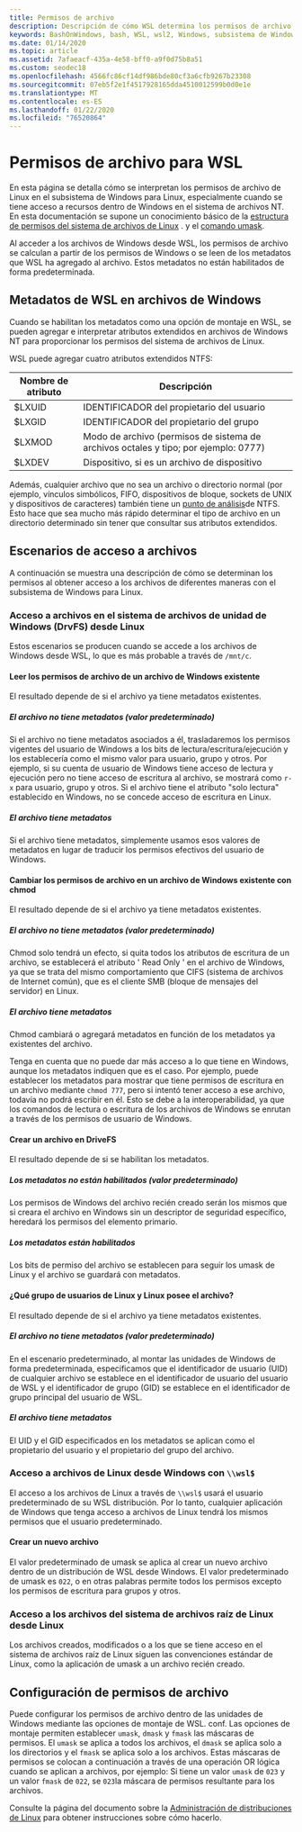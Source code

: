 ```yaml
---
title: Permisos de archivo
description: Descripción de cómo WSL determina los permisos de archivo en Windows
keywords: BashOnWindows, bash, WSL, wsl2, Windows, subsistema de Windows para Linux, windowssubsystem, Ubuntu, Debian, SuSE, Windows 10, archivo, permisos
ms.date: 01/14/2020
ms.topic: article
ms.assetid: 7afaeacf-435a-4e58-bff0-a9f0d75b8a51
ms.custom: seodec18
ms.openlocfilehash: 4566fc86cf14df986bde80cf3a6cfb9267b23308
ms.sourcegitcommit: 07eb5f2e1f4517928165dda4510012599b0d0e1e
ms.translationtype: MT
ms.contentlocale: es-ES
ms.lasthandoff: 01/22/2020
ms.locfileid: "76520864"
---
```

# <a name="file-permissions-for-wsl"></a>Permisos de archivo para WSL

En esta página se detalla cómo se interpretan los permisos de archivo de Linux en el subsistema de Windows para Linux, especialmente cuando se tiene acceso a recursos dentro de Windows en el sistema de archivos NT. En esta documentación se supone un conocimiento básico de la [estructura de permisos del sistema de archivos de Linux](https://wiki.archlinux.org/index.php/File_permissions_and_attributes) . <!--TODO: Double check that it's okay to add these links--> y el [comando umask](https://en.wikipedia.org/wiki/Umask).

Al acceder a los archivos de Windows desde WSL, los permisos de archivo se calculan a partir de los permisos de Windows o se leen de los metadatos que WSL ha agregado al archivo. Estos metadatos no están habilitados de forma predeterminada. 

## <a name="wsl-metadata-on-windows-files"></a>Metadatos de WSL en archivos de Windows

Cuando se habilitan los metadatos como una opción de montaje en WSL, se pueden agregar e interpretar atributos extendidos en archivos de Windows NT para proporcionar los permisos del sistema de archivos de Linux. 

WSL puede agregar cuatro atributos extendidos NTFS:

| Nombre de atributo | Descripción |
| --- | --- |
| $LXUID | IDENTIFICADOR del propietario del usuario |
| $LXGID | IDENTIFICADOR del propietario del grupo |
| $LXMOD | Modo de archivo (permisos de sistema de archivos octales y tipo; por ejemplo: 0777) |
| $LXDEV | Dispositivo, si es un archivo de dispositivo |

Además, cualquier archivo que no sea un archivo o directorio normal (por ejemplo, vínculos simbólicos, FIFO, dispositivos de bloque, sockets de UNIX y dispositivos de caracteres) también tiene un [punto de análisis](https://docs.microsoft.com/en-us/windows/win32/fileio/reparse-points)de NTFS. Esto hace que sea mucho más rápido determinar el tipo de archivo en un directorio determinado sin tener que consultar sus atributos extendidos. 
<!-- TODO: For the blog include ONeDrive detail -->

## <a name="file-access-scenarios"></a>Escenarios de acceso a archivos

A continuación se muestra una descripción de cómo se determinan los permisos al obtener acceso a los archivos de diferentes maneras con el subsistema de Windows para Linux.

### <a name="accessing-files-in-the-windows-drive-file-system-drvfs-from-linux"></a>Acceso a archivos en el sistema de archivos de unidad de Windows (DrvFS) desde Linux

Estos escenarios se producen cuando se accede a los archivos de Windows desde WSL, lo que es más probable a través de `/mnt/c`. 

#### <a name="reading-file-permissions-from-an-existing-windows-file"></a>Leer los permisos de archivo de un archivo de Windows existente

El resultado depende de si el archivo ya tiene metadatos existentes.

##### <a name="the-file-does-not-have-metadata-default"></a>**El archivo no tiene metadatos (valor predeterminado)**

Si el archivo no tiene metadatos asociados a él, trasladaremos los permisos vigentes del usuario de Windows a los bits de lectura/escritura/ejecución y los establecería como el mismo valor para usuario, grupo y otros. Por ejemplo, si su cuenta de usuario de Windows tiene acceso de lectura y ejecución pero no tiene acceso de escritura al archivo, se mostrará como `r-x` para usuario, grupo y otros. Si el archivo tiene el atributo "solo lectura" establecido en Windows, no se concede acceso de escritura en Linux.

##### <a name="the-file-has-metadata"></a>El archivo tiene metadatos

Si el archivo tiene metadatos, simplemente usamos esos valores de metadatos en lugar de traducir los permisos efectivos del usuario de Windows.

#### <a name="changing-file-permissions-on-an-existing-windows-file-using-chmod"></a>Cambiar los permisos de archivo en un archivo de Windows existente con chmod

El resultado depende de si el archivo ya tiene metadatos existentes.

##### <a name="the-file-does-not-have-metadata-default"></a>**El archivo no tiene metadatos (valor predeterminado)**

Chmod solo tendrá un efecto, si quita todos los atributos de escritura de un archivo, se establecerá el atributo ' Read Only ' en el archivo de Windows, ya que se trata del mismo comportamiento que CIFS (sistema de archivos de Internet común), que es el cliente SMB (bloque de mensajes del servidor) en Linux.

##### <a name="the-file-has-metadata"></a>El archivo tiene metadatos

Chmod cambiará o agregará metadatos en función de los metadatos ya existentes del archivo. 

Tenga en cuenta que no puede dar más acceso a lo que tiene en Windows, aunque los metadatos indiquen que es el caso. Por ejemplo, puede establecer los metadatos para mostrar que tiene permisos de escritura en un archivo mediante `chmod 777`, pero si intentó tener acceso a ese archivo, todavía no podrá escribir en él. Esto se debe a la interoperabilidad, ya que los comandos de lectura o escritura de los archivos de Windows se enrutan a través de los permisos de usuario de Windows.

#### <a name="creating-a-file-in-drivefs"></a>Crear un archivo en DriveFS

El resultado depende de si se habilitan los metadatos.

##### <a name="metadata-is-not-enabled-default"></a>Los metadatos no están habilitados (valor predeterminado)

Los permisos de Windows del archivo recién creado serán los mismos que si creara el archivo en Windows sin un descriptor de seguridad específico, heredará los permisos del elemento primario. 

##### <a name="metadata-is-enabled"></a>Los metadatos están habilitados

Los bits de permiso del archivo se establecen para seguir los umask de Linux y el archivo se guardará con metadatos.

#### <a name="which-linux-user-and-linux-group-owns-the-file"></a>¿Qué grupo de usuarios de Linux y Linux posee el archivo? 

El resultado depende de si el archivo ya tiene metadatos existentes.

##### <a name="the-file-does-not-have-metadata-default"></a>**El archivo no tiene metadatos (valor predeterminado)**
En el escenario predeterminado, al montar las unidades de Windows de forma predeterminada, especificamos que el identificador de usuario (UID) de cualquier archivo se establece en el identificador de usuario del usuario de WSL y el identificador de grupo (GID) se establece en el identificador de grupo principal del usuario de WSL. 

##### <a name="the-file-has-metadata"></a>El archivo tiene metadatos

El UID y el GID especificados en los metadatos se aplican como el propietario del usuario y el propietario del grupo del archivo. 

### <a name="accessing-linux-files-from-windows-using-wsl"></a>Acceso a archivos de Linux desde Windows con `\\wsl$`

El acceso a los archivos de Linux a través de `\\wsl$` usará el usuario predeterminado de su WSL distribución. Por lo tanto, cualquier aplicación de Windows que tenga acceso a archivos de Linux tendrá los mismos permisos que el usuario predeterminado.

#### <a name="creating-a-new-file"></a>Crear un nuevo archivo

El valor predeterminado de umask se aplica al crear un nuevo archivo dentro de un distribución de WSL desde Windows. El valor predeterminado de umask es `022`, o en otras palabras permite todos los permisos excepto los permisos de escritura para grupos y otros. 

### <a name="accessing-files-in-the-linux-root-file-system-from-linux"></a>Acceso a los archivos del sistema de archivos raíz de Linux desde Linux

Los archivos creados, modificados o a los que se tiene acceso en el sistema de archivos raíz de Linux siguen las convenciones estándar de Linux, como la aplicación de umask a un archivo recién creado.

## <a name="configuring-file-permissions"></a>Configuración de permisos de archivo

Puede configurar los permisos de archivo dentro de las unidades de Windows mediante las opciones de montaje de WSL. conf. Las opciones de montaje permiten establecer `umask`, `dmask` y `fmask` las máscaras de permisos. El `umask` se aplica a todos los archivos, el `dmask` se aplica solo a los directorios y el `fmask` se aplica solo a los archivos. Estas máscaras de permisos se colocan a continuación a través de una operación OR lógica cuando se aplican a archivos, por ejemplo: Si tiene un valor `umask` de `023` y un valor `fmask` de `022`, se `023`la máscara de permisos resultante para los archivos. 

Consulte la página del documento sobre la [Administración de distribuciones de Linux](./wsl-config.md) para obtener instrucciones sobre cómo hacerlo.
<!-- TODO: Add # to the link-->

